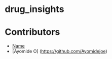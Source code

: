 # drug_insights


# Contributors
- [Name](www.name.com)
- [Ayomide O] (https://github.com/Ayomidejoe)
